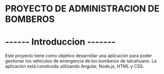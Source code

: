 # PROYECTO DE ADMINISTRACION DE BOMBEROS

# ------ Introduccion -------
Este proyecto tiene como objetivo desarrollar una aplicación para poder gestionar los vehiculos de emergencia de los bomberos de talcahuano. La aplicación está construida utilizando Angular, Node.js, HTML y CSS.
